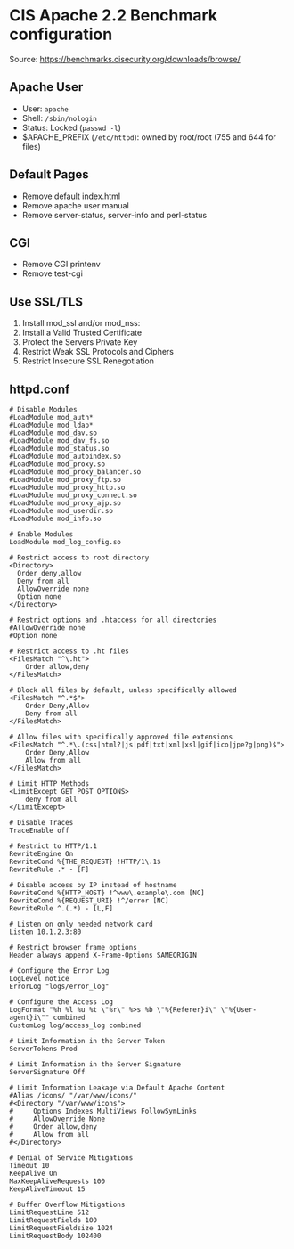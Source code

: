 CIS Apache 2.2 Benchmark configuration
======================================

Source: https://benchmarks.cisecurity.org/downloads/browse/

Apache User
-----------

 - User: `apache`
 - Shell: `/sbin/nologin`
 - Status: Locked (`passwd -l`)
 - $APACHE_PREFIX (`/etc/httpd`): owned by root/root (755 and 644 for files)

Default Pages
-------------

 - Remove default index.html
 - Remove apache user manual
 - Remove server-status, server-info and perl-status

CGI
---

 - Remove CGI printenv
 - Remove test-cgi

Use SSL/TLS
-----------

1. Install mod_ssl and/or mod_nss:
1. Install a Valid Trusted Certificate
1. Protect the Servers Private Key
1. Restrict Weak SSL Protocols and Ciphers
1. Restrict Insecure SSL Renegotiation

httpd.conf
----------

```apacheconf
# Disable Modules
#LoadModule mod_auth*
#LoadModule mod_ldap*
#LoadModule mod_dav.so
#LoadModule mod_dav_fs.so
#LoadModule mod_status.so
#LoadModule mod_autoindex.so
#LoadModule mod_proxy.so
#LoadModule mod_proxy_balancer.so
#LoadModule mod_proxy_ftp.so
#LoadModule mod_proxy_http.so
#LoadModule mod_proxy_connect.so
#LoadModule mod_proxy_ajp.so
#LoadModule mod_userdir.so
#LoadModule mod_info.so

# Enable Modules
LoadModule mod_log_config.so

# Restrict access to root directory
<Directory>
  Order deny,allow
  Deny from all
  AllowOverride none
  Option none
</Directory>

# Restrict options and .htaccess for all directories
#AllowOverride none
#Option none

# Restrict access to .ht files
<FilesMatch "^\.ht">
    Order allow,deny
</FilesMatch>

# Block all files by default, unless specifically allowed
<FilesMatch "^.*$">
    Order Deny,Allow
    Deny from all
</FilesMatch>

# Allow files with specifically approved file extensions
<FilesMatch "^.*\.(css|html?|js|pdf|txt|xml|xsl|gif|ico|jpe?g|png)$">
    Order Deny,Allow
    Allow from all
</FilesMatch>

# Limit HTTP Methods
<LimitExcept GET POST OPTIONS>
    deny from all
</LimitExcept>

# Disable Traces
TraceEnable off

# Restrict to HTTP/1.1
RewriteEngine On
RewriteCond %{THE_REQUEST} !HTTP/1\.1$
RewriteRule .* - [F]

# Disable access by IP instead of hostname
RewriteCond %{HTTP_HOST} !^www\.example\.com [NC]
RewriteCond %{REQUEST_URI} !^/error [NC]
RewriteRule ^.(.*) - [L,F]

# Listen on only needed network card
Listen 10.1.2.3:80

# Restrict browser frame options
Header always append X-Frame-Options SAMEORIGIN

# Configure the Error Log
LogLevel notice
ErrorLog "logs/error_log"

# Configure the Access Log
LogFormat "%h %l %u %t \"%r\" %>s %b \"%{Referer}i\" \"%{User-agent}i\"" combined
CustomLog log/access_log combined

# Limit Information in the Server Token
ServerTokens Prod

# Limit Information in the Server Signature
ServerSignature Off

# Limit Information Leakage via Default Apache Content
#Alias /icons/ "/var/www/icons/"
#<Directory "/var/www/icons">
#     Options Indexes MultiViews FollowSymLinks
#     AllowOverride None
#     Order allow,deny
#     Allow from all
#</Directory>

# Denial of Service Mitigations
Timeout 10
KeepAlive On
MaxKeepAliveRequests 100
KeepAliveTimeout 15

# Buffer Overflow Mitigations
LimitRequestLine 512
LimitRequestFields 100
LimitRequestFieldsize 1024
LimitRequestBody 102400
```
